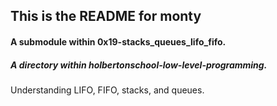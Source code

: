 <!DOCTYPE html>
<html>
<body>
<h2>This is the README for monty</h2>
<h4>A submodule within 0x19-stacks_queues_lifo_fifo.</h4>
<h5>A directory within holbertonschool-low-level-programming.</h5>
Understanding LIFO, FIFO, stacks, and queues.
</body>
</html>
